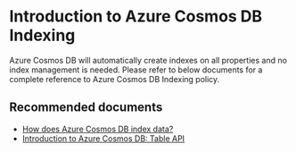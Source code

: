 <properties
	pageTitle="Azure Cosmos DB Indexing"
  	description="Indexing"
	service="microsoft.documentdb"
	resource="databaseAccounts"
	authors="balaks"
	displayOrder="70"
	selfHelpType="resource"
	supportTopicIds="32597528"
	resourceTags=""
	productPesIds="15585"
	cloudEnvironments="public"
/>

# Introduction to Azure Cosmos DB Indexing

Azure Cosmos DB will automatically create indexes on all properties and no index management is needed.  Please refer to below documents for a complete reference to Azure Cosmos DB Indexing policy.

## **Recommended documents**

* [How does Azure Cosmos DB index data?](https://docs.microsoft.com/azure/cosmos-db/indexing-policies)
* [Introduction to Azure Cosmos DB: Table API](https://docs.microsoft.com/azure/cosmos-db/table-introduction)

